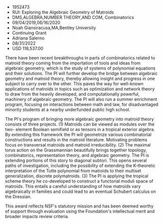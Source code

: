 
* 1952473
* RUI: Exploring the Algebraic Geometry of Matroids
* DMS,ALGEBRA,NUMBER THEORY,AND COM, Combinatorics
* 09/04/2019,06/16/2020
* Noah Giansiracusa,MA,Bentley University
* Continuing Grant
* Adriana Salerno
* 08/31/2022
* USD 118,537.00

There have been recent breakthroughs in parts of combinatorics related to
matroid theory coming from the importation of tools and ideas from algebraic
geometry, which is the study of systems of polynomial equations and their
solutions. The PI will further develop the bridge between algebraic geometry and
matroid theory, thereby allowing insight and progress in one subject to carry
over to the other. This paves the way for well-known applications of matroids in
topics such as optimization and network theory to draw from the heavily
developed, and computationally powerful, machinery of algebraic geometry. The PI
will also run a summer enrichment program, focusing on interactions between math
and law, for disadvantaged minority students at a nearby underfunded public high
school.

The PI's program of bringing more algebraic geometry into matroid theory
consists of three projects. (1) Matroids can be viewed as modules over the two-
element Boolean semifield or as tensors in a tropical exterior algebra. By
extending this framework the PI will geometrize various combinatorial
constructions and results in the matroid literature. Motivating problems focus
on transversal matroids and matroid irreducibility. (2) The maximal torus action
on the Grassmannian beautifully brings together topology, combinatorics,
representation theory, and algebraic geometry. The PI is extending portions of
this story to diagonal subtori. This opens several paths of investigation,
including the possibility of extending the K-theoretic interpretation of the
Tutte polynomial from matroids to their multiset generalization, discrete
polymatroids. (3) The PI is applying the tropical scheme theory he co-developed
to construct a functorial moduli space of matroids. This entails a careful
understanding of how matroids vary algebraically in families and could lead to
an eventual Schubert calculus on the Dressian.

This award reflects NSF's statutory mission and has been deemed worthy of
support through evaluation using the Foundation's intellectual merit and broader
impacts review criteria.
